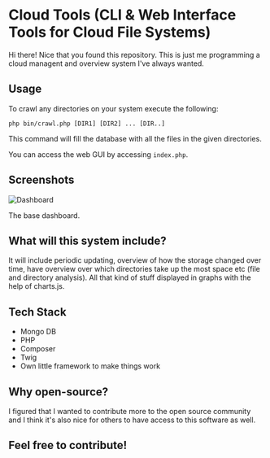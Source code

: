 # Cloud Tools (CLI & Web Interface Tools for Cloud File Systems)
Hi there! Nice that you found this repository. This is just me programming a cloud managent and overview system I've always wanted.

## Usage

To crawl any directories on your system execute the following:

```
php bin/crawl.php [DIR1] [DIR2] ... [DIR..]
```

This command will fill the database with all the files in the given directories.


You can access the web GUI by accessing `index.php`.

## Screenshots

![Dashboard](https://i.imgur.com/QIq5dmL.png)

The base dashboard.

## What will this system include?
It will include periodic updating, overview of how the storage changed over time, have overview over which directories take up the most space etc (file and directory analysis).
All that kind of stuff displayed in graphs with the help of charts.js.

## Tech Stack
* Mongo DB
* PHP
* Composer
* Twig
* Own little framework to make things work

## Why open-source?
I figured that I wanted to contribute more to the open source community and I think it's also nice for others to have access to this software as well.

## Feel free to contribute!